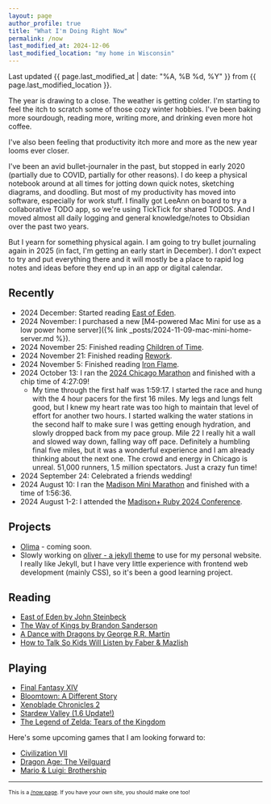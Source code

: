 ```yaml
---
layout: page
author_profile: true
title: "What I'm Doing Right Now"
permalink: /now
last_modified_at: 2024-12-06
last_modified_location: "my home in Wisconsin"
---
```


Last updated {{ page.last_modified_at | date: "%A, %B %d, %Y" }} from {{ page.last_modified_location }}.

The year is drawing to a close.
The weather is getting colder.
I'm starting to feel the itch to scratch some of those cozy winter hobbies.
I've been baking more sourdough, reading more, writing more, and drinking even more hot coffee.

I've also been feeling that productivity itch more and more as the new year looms ever closer.

I've been an avid bullet-journaler in the past, but stopped in early 2020 (partially due to COVID, partially for other reasons).
I do keep a physical notebook around at all times for jotting down quick notes, sketching diagrams, and doodling.
But most of my productivity has moved into software, especially for work stuff.
I finally got LeeAnn on board to try a collaborative TODO app, so we're using TickTick for shared TODOS.
And I moved almost all daily logging and general knowledge/notes to Obsidian over the past two years.

But I yearn for something physical again.
I am going to try bullet journaling again in 2025 (in fact, I'm getting an early start in December).
I don't expect to try and put everything there and it will mostly be a place to rapid log notes and ideas before they end up in an app or digital calendar.

## Recently

- 2024 December: Started reading [East of Eden](https://www.goodreads.com/book/show/4406.East_of_Eden).
- 2024 November: I purchased a new [M4-powered Mac Mini for use as a low power home server]({% link _posts/2024-11-09-mac-mini-home-server.md %}).
- 2024 November 25: Finished reading [Children of Time](https://www.goodreads.com/book/show/25499718-children-of-time).
- 2024 November 21: Finished reading [Rework](https://basecamp.com/books/rework).
- 2024 November 5: Finished reading [Iron Flame](https://www.goodreads.com/book/show/90202302-iron-flame).
- 2024 October 13: I ran the [2024 Chicago Marathon](https://www.chicagomarathon.com/) and finished with a chip time of 4:27:09!
  - My time through the first half was 1:59:17. I started the race and hung with the 4 hour pacers for the first 16 miles.
    My legs and lungs felt good, but I knew my heart rate was too high to maintain that level of effort for another two hours.
    I started walking the water stations in the second half to make sure I was getting enough hydration, and slowly dropped back from my pace group.
    Mile 22 I really hit a wall and slowed way down, falling way off pace.
    Definitely a humbling final five miles, but it was a wonderful experience and I am already thinking about the next one.
    The crowd and energy in Chicago is unreal. 51,000 runners, 1.5 million spectators.
    Just a crazy fun time!
- 2024 September 24: Celebrated a friends wedding!
- 2024 August 10: I ran the [Madison Mini Marathon](https://madisonminimarathon.com/) and finished with a time of 1:56:36.
- 2024 August 1-2: I attended the [Madison+ Ruby 2024 Conference](https://www.madisonruby.com/).

## Projects

- [Olima](https://olimahq.com) - coming soon.
- Slowly working on [oliver - a jekyll theme](https://github.com/dcchambers/oliver) to use for my personal website.
  I really like Jekyll, but I have very little experience with frontend web development (mainly CSS), so it's been a good learning project.

## Reading

- [East of Eden by John Steinbeck](https://www.goodreads.com/book/show/4406.East_of_Eden)
- [The Way of Kings by Brandon Sanderson](https://www.goodreads.com/book/show/7235533-the-way-of-kings)
- [A Dance with Dragons by George R.R. Martin](https://www.goodreads.com/book/show/13422727-a-dance-with-dragons)
- [How to Talk So Kids Will Listen by Faber & Mazlish](https://www.goodreads.com/book/show/769016.How_to_Talk_So_Kids_Will_Listen_Listen_So_Kids_Will_Talk)

## Playing

- [Final Fantasy XIV](https://www.finalfantasyxiv.com/)
- [Bloomtown: A Different Story](https://store.steampowered.com/app/2445990/Bloomtown_A_Different_Story/)
- [Xenoblade Chronicles 2](https://www.nintendo.com/us/store/products/xenoblade-chronicles-2-switch/)
- [Stardew Valley (1.6 Update!)](https://www.stardewvalley.net/)
- [The Legend of Zelda: Tears of the Kingdom](https://zelda.nintendo.com/tears-of-the-kingdom/)

Here's some upcoming games that I am looking forward to:

- [Civilization VII](https://store.steampowered.com/app/1295660/Sid_Meiers_Civilization_VII/)
- [Dragon Age: The Veilguard](https://store.steampowered.com/app/1845910/Dragon_Age_The_Veilguard/)
- [Mario & Luigi: Brothership](https://www.nintendo.com/us/store/products/mario-and-luigi-brothership-switch/)

---

<p style="font-size: 0.75em">
This is a <a href="https://nownownow.com/about">/now page</a>. If you have your own site, you should make one too!
</p>
